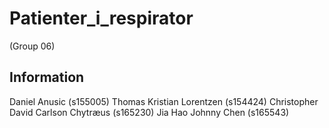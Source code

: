 # Patienter_i_respirator

(Group 06)

## Information

Daniel Anusic (s155005)
Thomas Kristian Lorentzen (s154424)
Christopher David Carlson Chytræus (s165230)
Jia Hao Johnny Chen (s165543)
